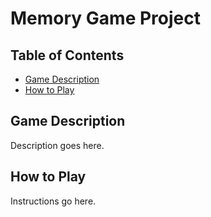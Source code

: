 # Memory Game Project

## Table of Contents

* [Game Description](#description)
* [How to Play](#play)

## Game Description

Description goes here.

## How to Play

Instructions go here.

